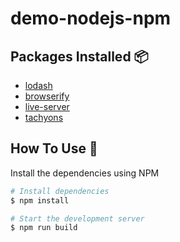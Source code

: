 # demo-nodejs-npm

## Packages Installed 📦

- [lodash](https://lodash.com/)
- [browserify](https://browserify.org/)
- [live-server](https://github.com/tapio/live-server#readme)
- [tachyons](http://tachyons.io/docs/)

## How To Use 🔧

Install the dependencies using NPM

```bash
# Install dependencies
$ npm install

# Start the development server
$ npm run build
```
